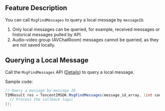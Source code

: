 ## Feature Description
You can call `MsgFindMessages` to query a local message by `messageID`.
1. Only local messages can be queried, for example, received messages or historical messages pulled by API.
2. Audio-video group (AVChatRoom) messages cannot be queried, as they are not saved locally.

## Querying a Local Message
Call the `MsgFindMessages` API ([Details](https://comm.qq.com/im/doc/unity/en/api/MessageApi/MsgFindMessages.html)) to query a local message.

Sample code:



```c#
// Query a message by message ID
TIMResult res = TencentIMSDK.MsgFindMessages(message_id_array, (int code, string desc, List<Message> messages, string user_data) => {
  // Process the callback logic
});
```


